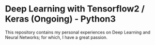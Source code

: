 # Deep Learning with Tensorflow2 / Keras (Ongoing) - Python3

This repository contains my personal experiences on Deep Learning and Neural Networks; for which, I have a great passion.

    
